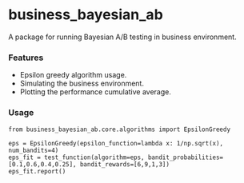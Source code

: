 # business_bayesian_ab

A package for running Bayesian A/B testing in business environment.

### Features

- Epsilon greedy algorithm usage.
- Simulating the business environment.
- Plotting the performance cumulative average.

### Usage

```
from business_bayesian_ab.core.algorithms import EpsilonGreedy

eps = EpsilonGreedy(epsilon_function=lambda x: 1/np.sqrt(x), num_bandits=4)
eps_fit = test_function(algorithm=eps, bandit_probabilities=[0.1,0.6,0.4,0.25], bandit_rewards=[6,9,1,3])
eps_fit.report()

```
